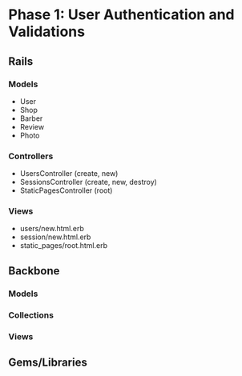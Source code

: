 # Phase 1: User Authentication and Validations

## Rails
### Models
* User
* Shop
* Barber
* Review
* Photo

### Controllers
* UsersController (create, new)
* SessionsController (create, new, destroy)
* StaticPagesController (root)

### Views
* users/new.html.erb
* session/new.html.erb
* static_pages/root.html.erb

## Backbone
### Models

### Collections

### Views

## Gems/Libraries

